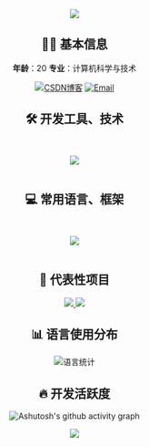 <!-- 顶部波浪欢迎区 - 修正中文显示问题 -->
<p align="center">
  <img src="https://capsule-render.vercel.app/api?type=waving&color=0:00c9ff,50:00dbde,100:92fe9d&height=300&section=header&text=Welcome%20%20to%20%20my%20%20profile&fontSize=70&fontAlignY=20&desc=构建高性能后端系统%20•%20探索前沿技术&descSize=40&descAlignY=60&animation=twinkling&fontColor=ffffff" />
</p>
<!-- 个人简介卡片 - 优化显示 -->
<div align="center">

<h2 align="center">👨‍💻 基本信息</h2>

**年龄**：20
**专业**：计算机科学与技术

[![CSDN博客](https://img.shields.io/badge/CSDN博客-2302_79380280-red?style=flat-square)](https://blog.csdn.net/2302_79380280)
[![Email](https://img.shields.io/badge/Email-3323223659@qq.com-black?style=flat-square&logo=email)](https://mail.qq.com/)
</div>
<!-- 工具与语言组合展示区 -->
<div align="center">
<h2 align="center">🛠️ 开发工具、技术</h2>
  <!-- 工具并排展示 -->
  <div style="display: flex; justify-content: center; gap: 50px; margin: 30px 0">
    <div>
      <p align="center">
        <a href="https://skillicons.dev">
          <img src="https://skillicons.dev/icons?i=idea,pycharm,vscode,mysql,mongodb,redis,elasticsearch,git,docker,jenkins,postman" />
        </a>
      </p>
    </div>
</div>
<h2 align="center">💻 常用语言、框架</h2>
<!-- 语言展示区 -->
<div align="center">
 <!-- 语言并排展示 -->
  <div style="display: flex; justify-content: center; gap: 50px; margin: 30px 0">
    <div>
      <p align="center">
        <a href="https://skillicons.dev">
          <img src="https://skillicons.dev/icons?i=java,py,js,html,css,spring,vue" />
        </a>
      </p>
    </div>
</div>
<!-- 核心项目展示 -->
<h2 align="center">🌟 代表性项目</h2>
<p align="center">
  <a href="https://github.com/3323223659?tab=repositories">
    <img src="https://github-readme-stats.vercel.app/api/pin/?username=3323223659&repo=WeChat-backEnd&theme=default&show_owner=true" />
  </a>
  <a href="https://github.com/3323223659?tab=repositories">
    <img src="https://github-readme-stats.vercel.app/api/pin/?username=3323223659&repo=YClub&theme=default&show_owner=true" />
  </a>
</p>

<h2 align="center">📊 语言使用分布</h2>
    <img src="https://github-readme-stats.vercel.app/api/top-langs/?username=3323223659&layout=compact&hide_border=true&langs_count=8&theme=default" alt="语言统计" />
</div>

<h2 align="center">🔥 开发活跃度</h2>
 
![Ashutosh's github activity graph](https://github-readme-activity-graph.vercel.app/graph?username=3323223659&bg_color=ffffff)
</div>
<!-- 底部波浪区 -->
<p align="center">
  <img src="https://capsule-render.vercel.app/api?type=waving&color=0:92fe9d,50:00dbde,100:00c9ff&height=300&section=footer&text=代码铸就世界、技术创造未来&fontSize=60&fontAlign=50&fontAlignY=70&desc=3323223659@qq.com&descAlign=50&descSize=24&descAlignY=40&animation=twinkling" />
</p>
